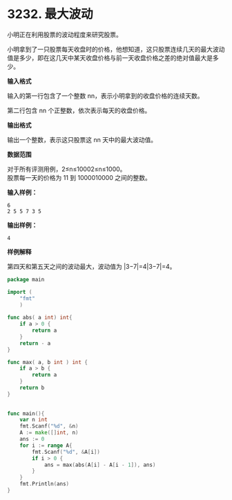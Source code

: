 # 3232. 最大波动

小明正在利用股票的波动程度来研究股票。

小明拿到了一只股票每天收盘时的价格，他想知道，这只股票连续几天的最大波动值是多少，即在这几天中某天收盘价格与前一天收盘价格之差的绝对值最大是多少。

**输入格式**

输入的第一行包含了一个整数 nn，表示小明拿到的收盘价格的连续天数。

第二行包含 nn 个正整数，依次表示每天的收盘价格。

**输出格式**

输出一个整数，表示这只股票这 nn 天中的最大波动值。

**数据范围**

对于所有评测用例，2≤n≤10002≤n≤1000。  
股票每一天的价格为 11 到 1000010000 之间的整数。

**输入样例：**

```text
6
2 5 5 7 3 5
```

**输出样例：**

```text
4
```

**样例解释**

第四天和第五天之间的波动最大，波动值为 \|3−7\|=4\|3−7\|=4。

```go
package main

import (
    "fmt"
    )
    
func abs( a int) int{
    if a > 0 {
        return a
    }
    return - a
}

func max( a, b int ) int {
    if a > b {
        return a
    }
    return b
}
    
    
func main(){
    var n int
    fmt.Scanf("%d", &n)
    A := make([]int, n)
    ans := 0
    for i := range A{
        fmt.Scanf("%d", &A[i])
        if i > 0 {
            ans = max(abs(A[i] - A[i - 1]), ans)
        }
    }
    fmt.Println(ans)
}
```

